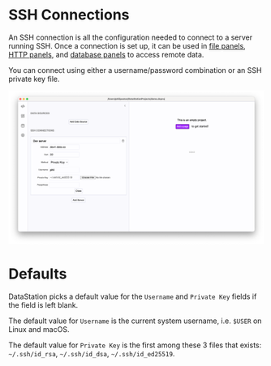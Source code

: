 # SSH Connections

An SSH connection is all the configuration needed to connect to a
server running SSH. Once a connection is set up, it can be used in
[file panels](./Panels/File_Panels.md), [HTTP
panels](./Panels/HTTP_Panels.md), and [database
panels](./Panels/Database_Panels.md) to access remote data.

You can connect using either a username/password combination or an SSH
private key file.

![Basic SSH connection](/tutorials/basic-ssh-connection.png)

# Defaults

DataStation picks a default value for the `Username` and `Private Key`
fields if the field is left blank.

The default value for `Username` is the current system username, i.e. `$USER` on Linux and macOS.

The default value for `Private Key` is the first among these 3 files that exists: `~/.ssh/id_rsa`, `~/.ssh/id_dsa`, `~/.ssh/id_ed25519`.
